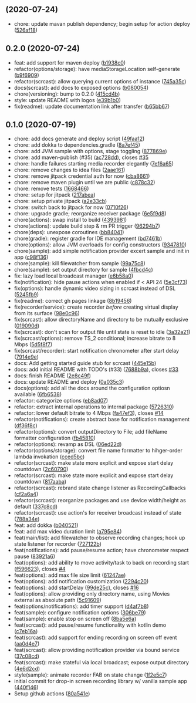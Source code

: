 ##  (2020-07-24)

* chore: update mavan publish dependency; begin setup for action deploy ([526af18](https://github.com/bmcreations/scrcast/commit/526af18))



## 0.2.0 (2020-07-24)

* feat: add support for maven deploy ([b1938c0](https://github.com/bmcreations/scrcast/commit/b1938c0))
* refactor(options/storage): have mediaStorageLocation self-generate ([b9f6909](https://github.com/bmcreations/scrcast/commit/b9f6909))
* refactor(scrcast): allow querying current options of instance ([745a35c](https://github.com/bmcreations/scrcast/commit/745a35c))
* docs(scrcast): add docs to exposed options ([b080054](https://github.com/bmcreations/scrcast/commit/b080054))
* chore(versioning): bump to 0.2.0 ([415cd4b](https://github.com/bmcreations/scrcast/commit/415cd4b))
* style: update README with logos ([e39b1b0](https://github.com/bmcreations/scrcast/commit/e39b1b0))
* fix(readme): update documentation link after transfer ([b65bb67](https://github.com/bmcreations/scrcast/commit/b65bb67))



## 0.1.0 (2020-07-19)

* chore: add docs generate and deploy script ([49faa12](https://github.com/bmcreations/scrcast/commit/49faa12))
* chore: add dokka to dependencies.gradle ([8a7ef45](https://github.com/bmcreations/scrcast/commit/8a7ef45))
* chore: add JVM sample with options, stage toggling ([877869e](https://github.com/bmcreations/scrcast/commit/877869e))
* chore: add maven-publish (#35) ([ac728dd](https://github.com/bmcreations/scrcast/commit/ac728dd)), closes [#35](https://github.com/bmcreations/scrcast/issues/35)
* chore: handle failures starting media recorder elegantly ([7ef6a65](https://github.com/bmcreations/scrcast/commit/7ef6a65))
* chore: remove changes to idea files ([2aae161](https://github.com/bmcreations/scrcast/commit/2aae161))
* chore: remove jitpack credential auth for now ([cba8661](https://github.com/bmcreations/scrcast/commit/cba8661))
* chore: remove maven plugin until we are public ([c878c32](https://github.com/bmcreations/scrcast/commit/c878c32))
* chore: remove tests ([1668466](https://github.com/bmcreations/scrcast/commit/1668466))
* chore: setup for jitpack ([217abea](https://github.com/bmcreations/scrcast/commit/217abea))
* chore: setup private jitpack ([a2e33cb](https://github.com/bmcreations/scrcast/commit/a2e33cb))
* chore: switch back to jitpack for now ([0710f26](https://github.com/bmcreations/scrcast/commit/0710f26))
* chore: upgrade gradle; reorganize receiver package ([6e5f9d8](https://github.com/bmcreations/scrcast/commit/6e5f9d8))
* chore(actions): swap install to build ([4393981](https://github.com/bmcreations/scrcast/commit/4393981))
* chore(actions): update build step & rm PR trigger ([96294b7](https://github.com/bmcreations/scrcast/commit/96294b7))
* chore(deps): unexpose coroutines ([bb84041](https://github.com/bmcreations/scrcast/commit/bb84041))
* chore(gradle): register gradle for IDE management ([bd7461b](https://github.com/bmcreations/scrcast/commit/bd7461b))
* chore(options): allow JVM overloads for config constructors ([9347810](https://github.com/bmcreations/scrcast/commit/9347810))
* chore(sample): add simple notification provider excert sample and init in app ([c98f136](https://github.com/bmcreations/scrcast/commit/c98f136))
* chore(sample): kill filewatcher from sample ([99a75c8](https://github.com/bmcreations/scrcast/commit/99a75c8))
* chore(sample): set output directory for sample ([4fbcd4c](https://github.com/bmcreations/scrcast/commit/4fbcd4c))
* fix: lazy load local broadcast manager ([e6b58a0](https://github.com/bmcreations/scrcast/commit/e6b58a0))
* fix(notification): hide pause actions when enabled if < API 24 ([5e3cf73](https://github.com/bmcreations/scrcast/commit/5e3cf73))
* fix(options): handle dynamic video sizing in scrcast instead of DSL ([5245fb9](https://github.com/bmcreations/scrcast/commit/5245fb9))
* fix(readme): correct gh pages linkage ([8b19456](https://github.com/bmcreations/scrcast/commit/8b19456))
* fix(recorder/service): create recorder _before_ creating virtual display from its surface ([98e0c96](https://github.com/bmcreations/scrcast/commit/98e0c96))
* fix(scrcast): allow directoryName and directory to be mutually exclusive ([019090d](https://github.com/bmcreations/scrcast/commit/019090d))
* fix(scrcast): don't scan for output file until state is reset to idle ([3a32a21](https://github.com/bmcreations/scrcast/commit/3a32a21))
* fix(scrcast/options): remove TS_2 conditional; increase bitrate to 8 Mbps ([5d5f8f7](https://github.com/bmcreations/scrcast/commit/5d5f8f7))
* fix(scrcast/recorder): start notification chronometer after start delay ([7914e9e](https://github.com/bmcreations/scrcast/commit/7914e9e))
* docs: Add getting started guide stub for scrcast ([445e15b](https://github.com/bmcreations/scrcast/commit/445e15b))
* docs: add initial README with TODO's (#33) ([7688b9a](https://github.com/bmcreations/scrcast/commit/7688b9a)), closes [#33](https://github.com/bmcreations/scrcast/issues/33)
* docs: finish README ([2e8c49f](https://github.com/bmcreations/scrcast/commit/2e8c49f))
* docs: update README and deploy ([0a035c3](https://github.com/bmcreations/scrcast/commit/0a035c3))
* docs(options): add all the docs around the configuration optiosn available ([6fb6538](https://github.com/bmcreations/scrcast/commit/6fb6538))
* refactor: categorize options ([eb8ad07](https://github.com/bmcreations/scrcast/commit/eb8ad07))
* refactor: extract internal operations to internal package ([5726310](https://github.com/bmcreations/scrcast/commit/5726310))
* refactor: lower default bitrate to 4 Mbps ([fa47ef3](https://github.com/bmcreations/scrcast/commit/fa47ef3)), closes [#14](https://github.com/bmcreations/scrcast/issues/14)
* refactor(notifications): create abstract base for notification management ([df36f8c](https://github.com/bmcreations/scrcast/commit/df36f8c))
* refactor(options): convert outputDirectory to File; add fileName formatter configuration ([fb45810](https://github.com/bmcreations/scrcast/commit/fb45810))
* refactor(options): revamp as DSL ([06ed22d](https://github.com/bmcreations/scrcast/commit/06ed22d))
* refactor(options/storage): convert file name formatter to hihger-order lambda invokation ([cced5bc](https://github.com/bmcreations/scrcast/commit/cced5bc))
* refactor(scrcast): make state more explicit and expose start delay countdown ([2c60790](https://github.com/bmcreations/scrcast/commit/2c60790))
* refactor(scrcast): make state more explicit and expose start delay countdown ([817aaba](https://github.com/bmcreations/scrcast/commit/817aaba))
* refactor(scrcast): rebrand state change listener as RecordingCallbacks ([cf2a6a4](https://github.com/bmcreations/scrcast/commit/cf2a6a4))
* refactor(scrcast): reorganize packages and use device width/height as default ([337c8cd](https://github.com/bmcreations/scrcast/commit/337c8cd))
* refactor(scrcast): use action's for receiver broadcast instead of state ([788a34e](https://github.com/bmcreations/scrcast/commit/788a34e))
* feat: add dokka ([b040521](https://github.com/bmcreations/scrcast/commit/b040521))
* feat: add max video duration limit ([a795e84](https://github.com/bmcreations/scrcast/commit/a795e84))
* feat(main/list): add filewatcher to observe recording changes; hook up state listener for recorder ([727122b](https://github.com/bmcreations/scrcast/commit/727122b))
* feat(notifications): add pause/resume action; have chronometer respect pause ([83921a6](https://github.com/bmcreations/scrcast/commit/83921a6))
* feat(options): add ability to move activity/task to back on recording start ([f596623](https://github.com/bmcreations/scrcast/commit/f596623)), closes [#4](https://github.com/bmcreations/scrcast/issues/4)
* feat(options): add max file size limit ([61247ae](https://github.com/bmcreations/scrcast/commit/61247ae))
* feat(options): add notification customization ([2294c20](https://github.com/bmcreations/scrcast/commit/2294c20))
* feat(options): add startDelay ([99de25c](https://github.com/bmcreations/scrcast/commit/99de25c)), closes [#16](https://github.com/bmcreations/scrcast/issues/16)
* feat(options): allow providing only directory name, using Movies external as absolute path ([5c91609](https://github.com/bmcreations/scrcast/commit/5c91609))
* feat(options/notifications): add timer support ([d4af7b8](https://github.com/bmcreations/scrcast/commit/d4af7b8))
* feat(sample): configure notification options ([306be79](https://github.com/bmcreations/scrcast/commit/306be79))
* feat(sample): enable stop on screen off ([8ba5e6a](https://github.com/bmcreations/scrcast/commit/8ba5e6a))
* feat(scrcast): add pause/resume functionality with kotlin demo ([c7eb16a](https://github.com/bmcreations/scrcast/commit/c7eb16a))
* feat(scrcast): add support for ending recording on screen off event ([aa0d4e7](https://github.com/bmcreations/scrcast/commit/aa0d4e7))
* feat(scrcast): allow providing notification provider via bound service ([37c08cd](https://github.com/bmcreations/scrcast/commit/37c08cd))
* feat(scrcast): make stateful via local broadcast; expose output directory ([4e6d2cd](https://github.com/bmcreations/scrcast/commit/4e6d2cd))
* style(sample): animate recorder FAB on state change ([1f2e5c7](https://github.com/bmcreations/scrcast/commit/1f2e5c7))
* initial commit for drop-in screen recording library w/ vanilla sample app ([440f146](https://github.com/bmcreations/scrcast/commit/440f146))
* Setup github actions ([80a541e](https://github.com/bmcreations/scrcast/commit/80a541e))




